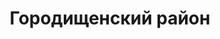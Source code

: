 ---
title: "Городищенский район"
template: district
visible: true
content:
    items:
        '@page.children': '/pamyatniki/gorodishchenskiy'

---